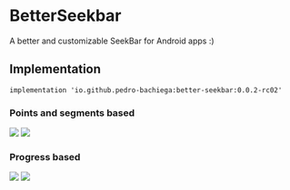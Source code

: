 # BetterSeekbar
A better and customizable SeekBar for Android apps :)

## Implementation
`implementation 'io.github.pedro-bachiega:better-seekbar:0.0.2-rc02'`

### Points and segments based
![](gifs/betterseekbar_point_sample.gif)
![](gifs/curvedseekbar_point_sample.gif)

### Progress based
![](gifs/betterseekbar_progress_sample.gif)
![](gifs/curvedseekbar_progress_sample.gif)
